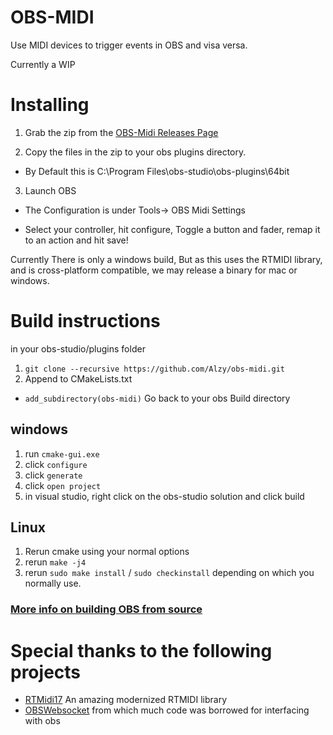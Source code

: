 # OBS-MIDI

Use MIDI devices to trigger events in OBS and visa versa.

Currently a WIP

# Installing


1. Grab the zip from the [OBS-Midi Releases Page](https://github.com/Alzy/obs-midi/releases)

2. Copy the files in the zip to  your obs plugins directory. 

  * By Default this is C:\Program Files\obs-studio\obs-plugins\64bit

3. Launch OBS

  * The Configuration is under Tools-> OBS Midi Settings

  * Select your controller, hit configure, Toggle a button and fader, remap it to an action and hit save!


Currently There is only a windows build, But as this uses the RTMIDI library, and is cross-platform compatible, we may release a binary for mac or windows. 

# Build instructions 
in your obs-studio/plugins folder
1. ```git clone --recursive https://github.com/Alzy/obs-midi.git```
2. Append to CMakeLists.txt  
  * ```add_subdirectory(obs-midi)```
 Go back to your obs Build directory
 ## windows
 1. run ```cmake-gui.exe```
 2. click ```configure```
 3. click ```generate```
 4. click ```open project```
 5. in visual studio, right click on the obs-studio solution and click build
 ## Linux
 1. Rerun cmake using your normal options
 2. rerun ```make -j4```
 3. rerun ```sudo make install``` / ```sudo checkinstall```  depending on which you normally use.
 ### [More info on building OBS from source](https://github.com/obsproject/obs-studio/wiki/install-instructions)
 
 # Special thanks to the following projects 
 * [RTMidi17](https://github.com/jcelerier/RtMidi17) An amazing modernized RTMIDI library 
 * [OBSWebsocket](https://github.com/Palakis/obs-websocket/) from which much code was borrowed for interfacing with obs 
